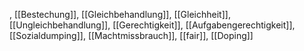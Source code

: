, [[Bestechung]], [[Gleichbehandlung]], [[Gleichheit]], [[Ungleichbehandlung]], [[Gerechtigkeit]], [[Aufgabengerechtigkeit]], [[Sozialdumping]], [[Machtmissbrauch]], [[fair]], [[Doping]]